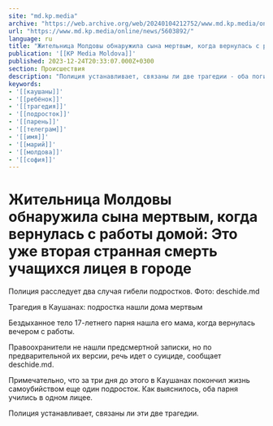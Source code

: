 ```yaml
---
site: "md.kp.media"
archive: "https://web.archive.org/web/20240104212752/www.md.kp.media/online/news/5603892/"
url: "https://www.md.kp.media/online/news/5603892/"
language: ru
title: "Жительница Молдовы обнаружила сына мертвым, когда вернулась с работы домой: Это уже вторая странная смерть учащихся лицея в городе"
publication: '[[KP Media Moldova]]'
published: 2023-12-24T20:33:07.000Z+0300
section: Происшествия
description: "Полиция устанавливает, связаны ли две трагедии - оба погибших учились в одном учебном заведении"
keywords:
- '[[каушаны]]'
- '[[ребёнок]]'
- '[[трагедия]]'
- '[[подросток]]'
- '[[парень]]'
- '[[телеграм]]'
- '[[имя]]'
- '[[марий]]'
- '[[молдова]]'
- '[[софия]]'
---
```


# Жительница Молдовы обнаружила сына мертвым, когда вернулась с работы домой: Это уже вторая странная смерть учащихся лицея в городе

Полиция расследует два случая гибели подростков. Фото: deschide.md

Трагедия в Каушанах: подростка нашли дома мертвым

Бездыханное тело 17-летнего парня нашла его мама, когда вернулась вечером с работы.

Правоохранители не нашли предсмертной записки, но по предварительной их версии, речь идет о суициде, сообщает deschide.md.

Примечательно, что за три дня до этого в Каушанах покончил жизнь самоубийством еще один подросток. Как выяснилось, оба парня учились в одном лицее.

Полиция устанавливает, связаны ли эти две трагедии.